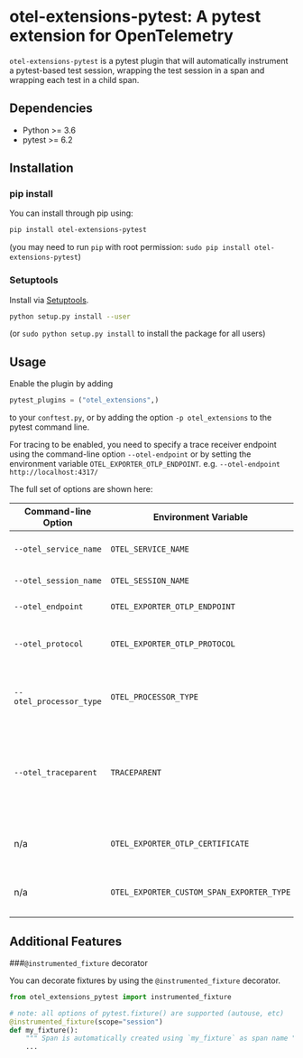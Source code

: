 # otel-extensions-pytest: A pytest extension for OpenTelemetry

`otel-extensions-pytest` is a pytest plugin that will automatically instrument a pytest-based test session, 
wrapping the test session in a span and wrapping each test in a child span.

## Dependencies

* Python >= 3.6
* pytest >= 6.2

## Installation
### pip install

You can install through pip using:

```sh
pip install otel-extensions-pytest
```
(you may need to run `pip` with root permission: `sudo pip install otel-extensions-pytest`)


### Setuptools

Install via [Setuptools](http://pypi.python.org/pypi/setuptools).

```sh
python setup.py install --user
```
(or `sudo python setup.py install` to install the package for all users)



## Usage

Enable the plugin by adding
```python
pytest_plugins = ("otel_extensions",)
```
to your `conftest.py`, or by adding the option `-p otel_extensions` to the pytest command line. 

For tracing to be enabled, you need to specify a trace receiver endpoint using the command-line option
`--otel-endpoint` or by setting the environment variable `OTEL_EXPORTER_OTLP_ENDPOINT`.
e.g. `--otel-endpoint http://localhost:4317/`


The full set of options are shown here:

| Command-line Option     | Environment Variable                                                      | Description                                                                                                                                                                      |
|-------------------------|---------------------------------------------------------------------------|----------------------------------------------------------------------------------------------------------------------------------------------------------------------------------|
| `--otel_service_name`   | `OTEL_SERVICE_NAME` | Name of resource/service for traces                                                                                                                                              |
| `--otel_session_name`   | `OTEL_SESSION_NAME` | Name of parent session span                                                                                                                                                      |
| `--otel_endpoint`       | `OTEL_EXPORTER_OTLP_ENDPOINT` | OTLP Receiver Endpoint                                                                                                                                                           |
| `--otel_protocol`       | `OTEL_EXPORTER_OTLP_PROTOCOL` | protocol for OTLP receiver (supported: `gprc` , `http/protobuf` , `custom`)                                                                                                      |
| `--otel_processor_type` | `OTEL_PROCESSOR_TYPE` | Span Processor type (batch:  use `BatchSpanProcessor`,    simple: use `SimpleSpanProcessor`                                                                                      |
| `--otel_traceparent`    | `TRACEPARENT` | Parent span id.  Will be injected into current context (useful when running automated tests using the [OpenTelemetry Jenkins](https://plugins.jenkins.io/opentelemetry/) plugin) |
| n/a                     | `OTEL_EXPORTER_OTLP_CERTIFICATE` | path to CA bundle for verifying TLS cert of receiver endpoint                                                                                                                    |
| n/a                     | `OTEL_EXPORTER_CUSTOM_SPAN_EXPORTER_TYPE` | Custom span exporter class (needed if protocol set to `custom`)                                                                                                                  |

## Additional Features
###`@instrumented_fixture` decorator

You can decorate fixtures by using the `@instrumented_fixture` decorator.


```python
from otel_extensions_pytest import instrumented_fixture

# note: all options of pytest.fixture() are supported (autouse, etc)
@instrumented_fixture(scope="session")
def my_fixture():
    """ Span is automatically created using `my_fixture` as span name """
    ...

```
